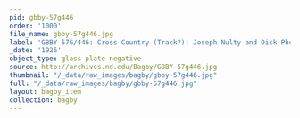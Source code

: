 ```yaml
---
pid: gbby-57g446
order: '1000'
file_name: gbby-57g446.jpg
label: 'GBBY 57G/446: Cross Country (Track?): Joseph Nulty and Dick Phelan - 1926'
_date: '1926'
object_type: glass plate negative
source: http://archives.nd.edu/Bagby/GBBY-57g446.jpg
thumbnail: "/_data/raw_images/bagby/gbby-57g446.jpg"
full: "/_data/raw_images/bagby/gbby-57g446.jpg"
layout: bagby_item
collection: bagby
---
```

